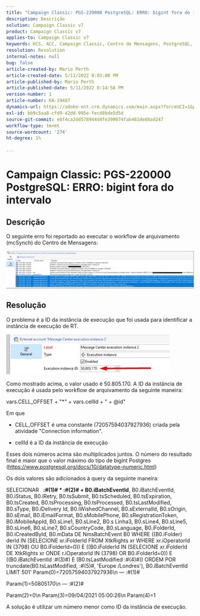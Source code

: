 ```yaml
---
title: "Campaign Classic: PGS-220000 PostgreSQL: ERRO: bigint fora do intervalo"
description: Descrição
solution: Campaign Classic v7
product: Campaign Classic v7
applies-to: Campaign Classic v7
keywords: KCS, ACC, Campaign Classic, Centro de Mensagens, PostgreSQL, bigint
resolution: Resolution
internal-notes: null
bug: false
article-created-by: Mario Perth
article-created-date: 5/11/2022 8:03:00 PM
article-published-by: Mario Perth
article-published-date: 5/11/2022 8:14:58 PM
version-number: 1
article-number: KA-19487
dynamics-url: https://adobe-ent.crm.dynamics.com/main.aspx?forceUCI=1&pagetype=entityrecord&etn=knowledgearticle&id=7d927154-65d1-ec11-a7b5-00224809c556
exl-id: bb9c5aa8-cfd9-42dd-995e-fecd8bde5d5d
source-git-commit: e8f4ca2dd578944d4fe399074fab461de88ad247
workflow-type: tm+mt
source-wordcount: '274'
ht-degree: 1%

---
```


# Campaign Classic: PGS-220000 PostgreSQL: ERRO: bigint fora do intervalo

## Descrição


O seguinte erro foi reportado ao executar o workflow de arquivamento (mcSynch) do Centro de Mensagens:

![](assets/___9537defc-66d1-ec11-a7b5-00224809c556___.png)




## Resolução


O problema é a ID da instância de execução que foi usada para identificar a instância de execução de RT.

![](assets/b19e48ed-65d1-ec11-a7b5-00224809c556.png)

Como mostrado acima, o valor usado é 50.805.170. A ID da instância de execução é usada pelo workflow de arquivamento da seguinte maneira:

vars.CELL_OFFSET + &quot;\*&quot; + vars.cellId + &quot; + @id&quot;

Em que 

- CELL_OFFSET é uma constante (72057594037927936) criada pela atividade &quot;Connection information&quot;.

- cellId é a ID da instância de execução

Esses dois números acima são multiplicados juntos. O número do resultado final é maior que o valor máximo do tipo de bigint Postgres (https://www.postgresql.org/docs/10/datatype-numeric.html)

Os dois valores são adicionados à query da seguinte maneira:

SELECIONAR   <b>:#(1)# \* :#(2)# + B0.iBatchEventId</b>, B0.iBatchEventId, B0.iStatus, B0.iRetry, B0.tsSubmit, B0.tsScheduled, B0.tsExpiration, B0.tsCreated, B0.tsProcessing, B0.tsProcessed, B0.tsLastModified, B0.sType, B0.iDelivery Id, B0.iWishedChannel, B0.sExternalId, B0.sOrigin, B0.sEmail, B0.iEmailFormat, B0.sMobilePhone, B0.sRegistrationToken, B0.iMobileAppId, B0.sLine1, B0.sLine2, B0.s Linha3, B0.sLine4, B0.sLine5, B0.sLine6, B0.sLine7, B0.sCountryCode, B0.sLanguage, B0.iFolderId, B0.iCreatedById, B0.mData DE NmsBatchEvent B0 WHERE ((B0.iFolder) derId IN (SELECIONE xr.iFolderId FROM XtkRights xr WHERE xr.iOperatorId IN (3798) OU B0.iFolderId=0)) E ((B0.iFolderId IN (SELECIONE xr.iFolderId DE XtkRights xr ONDE r.iOperatorId IN (3798) OR B0.iFolderId=0)) E ((B0.iBatchEventId :#(3)#) E (B0.tsLastModified :#(4)#)) ORDEM POR truncdate(B0.tsLastModified, :#(5)#, &#39;Europe /Londres&#39;), B0.iBatchEventId LIMIT 501&#39; Param(0)=72057594037927936\n — :#(1)#

Param(1)=50805170\n — :#(2)#

Param(2)=0\n Param(3)=09/04/2021 05:00:26\n Param(4)=1

A solução é utilizar um número menor como ID da instância de execução.
